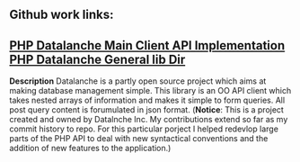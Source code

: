 ## Github work links:
[PHP Datalanche Main Client API Implementation](https://github.com/datalanche/php-datalanche/blob/master/lib/DLClient.php)
[PHP Datalanche General lib Dir](https://github.com/datalanche/php-datalanche/tree/master/lib)
----
**Description**
Datalanche is a partly open source project which aims at making database 
management simple. This library is an OO API client which takes nested 
arrays of information and makes it simple to form queries. 
All post query content is forumulated in json format.
(**Notice**: This is a project created and owned by Datalnche Inc. 
My contributions extend so far as my commit history to repo.
For this particular porject I helped redevlop large parts of
the PHP API to deal with new syntactical conventions and the
addition of new features to the application.)